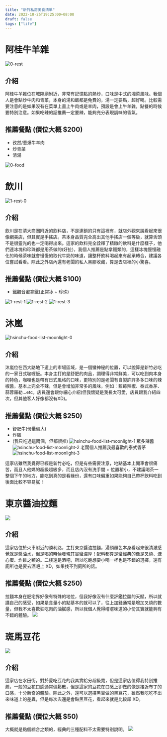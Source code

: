 ```yaml
---
title: "新竹私房美食清單"
date: 2022-10-25T19:25:00+08:00
draft: false
tags: ["life"]
---
```


# 阿桂牛羊雜
![0-rest](https://user-images.githubusercontent.com/95557928/197761301-d33cbec5-ae1a-4541-9d65-4c6b464edc51.jpeg)
## 介紹
阿桂牛羊雜位在城隍廟附近，非常有記憶點的熱炒，口味是中式的湘菜風味。我個人是會點炒牛肉和青菜，本身的湯和飯都是免費的，湯一定要點，超好喝。比較需要注意的是如果沒有在菜單上畫上牛肉或是羊肉，預設是會上牛羊雜，點餐的時候要特別注意。如果吃辣的話推薦一定要辣，能夠充分表現調味的香氣。
## 推薦餐點 (價位大概 $200)
* 孜然/蔥爆牛羊肉
* 炒青菜
* 清湯

![0-food](https://user-images.githubusercontent.com/95557928/197761315-2d164b26-55d7-4300-ba19-c9b66675b237.jpeg)

# 飲川
![1-rest-0](https://user-images.githubusercontent.com/95557928/197761345-c340d23a-485d-4a6a-bccd-c636ebb56862.jpeg)
## 介紹
飲川是在清大商圈附近的飲料店，不是連鎖的只有這裡有，就店外觀來說看起來很像網美店，但其實是手搖店。茶本身品質完全高出其他手搖店一個等級，就算舌頭不是很靈光的也一定喝得出來。這家的飲料完全詮釋了精緻的飲料是什麼樣子，他們連冰塊和珍珠都是用茶做的(好扯)，我個人推薦是點拿鐵類的，這樣冰塊慢慢融化的時候茶味就會慢慢的取代牛奶的味道，讓整杯飲料喝起來有起承轉合，建議各位嘗試看看。除此之外店內還有老闆的私人黑膠收藏，算是去店裡的小驚喜。
## 推薦餐點 (價位大概 $100)
* 鐵觀音蜜拿鐵(正常冰 + 珍珠)

![1-rest-1](https://user-images.githubusercontent.com/95557928/197761482-e894fd66-924a-477d-8a3d-d85df8b93ed8.jpeg)
![1-rest-2](https://user-images.githubusercontent.com/95557928/197761506-c5e100be-f2e1-4ce6-8278-bce6f8845dd3.jpeg)
![1-rest-3](https://user-images.githubusercontent.com/95557928/197761534-0fc3a035-bd90-4915-a949-72386797ca9c.jpeg)

# 沐嵐
![hsinchu-food-list-moonlight-0](https://user-images.githubusercontent.com/95557928/199016600-fe63e178-ebc2-4b41-b7a2-a490e6a3dd45.jpg)
## 介紹
沐嵐位在西大路地下道上的市場區域，是一個蠻神秘的位置，可以說算是新竹必吃的一家日式咖喱飯。本身主打的是舒肥的肉品，調理得非常鮮美，可以吃到肉本身的特色，咖哩也是帶有日式風格的口味，更特別的是老闆有自製許許多多口味的辣椒醬，基本上完全不辣，但是會增加非常多的風味，例如：藍莓辣椒、泰式香茅、蒜蓉羅勒...etc，店員還會跟你細心介紹(但我懷疑是我長太可愛，店員跟我介紹四次，但其他客人好像都沒有XD)。

## 推薦餐點 (價位大概 $250)
* 舒肥牛(份量偏大)
* 炸雞
* (我只吃過這兩個，但都很推)
![hsinchu-food-list-moonlight-1](https://user-images.githubusercontent.com/95557928/199016609-9be7c551-6f15-4930-b682-70652a12e1fd.jpg)
眾多辣醬
![hsinchu-food-list-moonlight-2](https://user-images.githubusercontent.com/95557928/199016624-4c85f0ce-0e15-4d03-a23f-fa0efebc328f.jpg)
老闆個人推薦我最喜歡的泰式香茅
![hsinchu-food-list-moonlight-3](https://user-images.githubusercontent.com/95557928/199016701-e23dd124-587d-4713-b64a-575ff1bbaa50.jpg)

這家店雖然我覺得已經是新竹必吃，但是有些需要注意，地點基本上開車會很痛苦，而且人他媽的超級超級多，而且店內沒有洗手間 + 位置稍小，不建議喝茶一整個下午的地方，能吃到真的是看緣份，還有口味偏重如果能夠自己帶杯飲料吃到後面比較不容易膩！

# 東京醬油拉麵
![](/images/hsinchu-food-list-tokyo_0.jpg)
## 介紹
這家店位於火車附近的勝利路，主打東京醬油拉麵，湯頭顏色本身看起來很清澈感覺就是醬油水，但是喝的時候發現其實蠻濃厚！配料都算是蠻經典的像是叉燒、溏心蛋、炸雞之類的。二樓還是酒吧，所以吃飽想要小喝一杯也是不錯的選擇，還有廁所也是要去酒吧上 XD，如果找不到廁所的話。

## 推薦餐點 (價位大概 $250)
拉麵本身在肥宅界好像有特殊的地位，但我好像沒有什麼評鑑拉麵的天賦，所以就講自己的感受，如果是食量小的點基本的就可以了，往上加錢通常是增加叉燒的數量，但我不太喜歡狂吃肉的油膩感，所以我個人覺得嚐嚐味道的小份其實就能夠有不錯的體驗。
![](/images/hsinchu-food-list-tokyo_1.jpg)

# 斑馬豆花
![](/images/hsinchu-food-list-zebra_0.jpg)
## 介紹
這家店在水田街，對於愛吃豆花的我其實給分超級寬，但是這家店值得我特別推薦，一般的豆花口感通常偏鬆散，但是這家的豆花在口感上卻做的像是接近布丁的口感，十分新奇的體驗。除此之外，還可以選擇黑豆做的黑豆花，雖然我吃吃不出來味道上的差異，但是每次去還是會點黑豆花，看起來就是比較屌 XD。

## 推薦餐點 (價位大概 $50)
大概就是點個綜合之類的，經典的三種配料不太需要特別說明。
![](/images/hsinchu-food-list-zebra_1.jpg)
